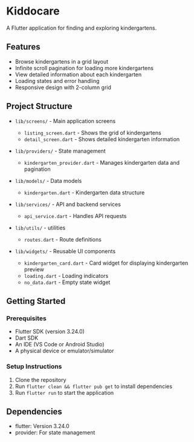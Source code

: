 # Kiddocare

A Flutter application for finding and exploring kindergartens.

## Features

- Browse kindergartens in a grid layout
- Infinite scroll pagination for loading more kindergartens
- View detailed information about each kindergarten
- Loading states and error handling
- Responsive design with 2-column grid

## Project Structure

- `lib/screens/` - Main application screens
  - `listing_screen.dart` - Shows the grid of kindergartens
  - `detail_screen.dart` - Shows detailed kindergarten information

- `lib/providers/` - State management
  - `kindergarten_provider.dart` - Manages kindergarten data and pagination

- `lib/models/` - Data models
  - `kindergarten.dart` - Kindergarten data structure

- `lib/services/` - API and backend services
  - `api_service.dart` - Handles API requests

- `lib/utils/` - utilities
  - `routes.dart` - Route definitions

- `lib/widgets/` - Reusable UI components
  - `kindergarten_card.dart` - Card widget for displaying kindergarten preview
  - `loading.dart` - Loading indicators
  - `no_data.dart` - Empty state widget

## Getting Started

### Prerequisites
- Flutter SDK (version 3.24.0)
- Dart SDK
- An IDE (VS Code or Android Studio)
- A physical device or emulator/simulator

### Setup Instructions

1. Clone the repository
2. Run `flutter clean && flutter pub get` to install dependencies
3. Run `flutter run` to start the application

## Dependencies

- flutter: Version 3.24.0
- provider: For state management
